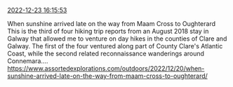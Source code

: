 [2022-12-23 16:15:53](https://mstdn.social/@hill_wanderer/109563881259359051)

When sunshine arrived late on the way from Maam Cross to Oughterard This is the third of four hiking trip reports from an August 2018 stay in Galway that allowed me to venture on day hikes in the counties of Clare and Galway. The first of the four ventured along part of County Clare&#39;s Atlantic Coast, while the second related reconnaissance wanderings around Connemara.... <a href="https://www.assortedexplorations.com/outdoors/2022/12/20/when-sunshine-arrived-late-on-the-way-from-maam-cross-to-oughterard/" target="_blank" rel="nofollow noopener noreferrer" translate="no">https://www.assortedexplorations.com/outdoors/2022/12/20/when-sunshine-arrived-late-on-the-way-from-maam-cross-to-oughterard/</a>